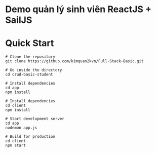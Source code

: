 # Demo quản lý sinh viên ReactJS + SailJS
# Quick Start
```
# Clone the repository
git clone https://github.com/kimquan2kvn/Full-Stack-Basic.git

# Go inside the directory
cd crud-basic-student

# Install dependencies
cd app
npm install

# Install dependencies
cd client
npm install

# Start development server
cd app
nodemon app.js

# Build for production
cd client
npm start
```

